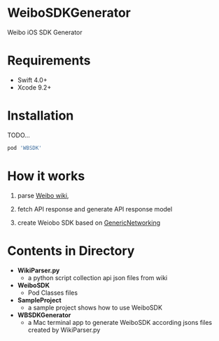 # WeiboSDKGenerator
Weibo iOS SDK Generator

# Requirements

* Swift 4.0+
* Xcode 9.2+

# Installation

TODO...

```sh
pod 'WBSDK'
```

# How it works

1. parse [Weibo wiki](http://open.weibo.com/wiki/%E5%BE%AE%E5%8D%9AAPI),

2. fetch API response and generate API response model

3. create Weiobo SDK based on [GenericNetworking](https://github.com/alexiscn/GenericNetworking) 
 

# Contents in Directory

* **WikiParser.py**
  * a python script collection api json files from wiki
* **WeiboSDK**
  * Pod Classes files
* **SampleProject**
  * a sample project shows how to use WeiboSDK
* **WBSDKGenerator**
  * a Mac terminal app to generate WeiboSDK according jsons files created by WikiParser.py
  
